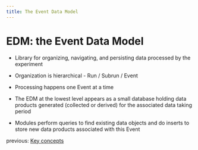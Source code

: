 ```yaml
---
title: The Event Data Model
---
```


EDM: the Event Data Model
=========================

* Library for organizing, navigating, and persisting data processed by the experiment

* Organization is hierarchical - Run / Subrun / Event

* Processing happens one Event at a time

* The EDM at the lowest level appears as a small database holding data
  products generated (collected or derived) for the associated data
  taking period

* Modules perform queries to find existing data objects and do inserts
  to store new data products associated with this Event

previous: [Key concepts][prev]

[prev]: /concepts
